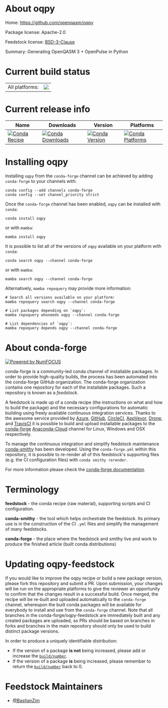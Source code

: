 About oqpy
==========

Home: https://github.com/openqasm/oqpy

Package license: Apache-2.0

Feedstock license: [BSD-3-Clause](https://github.com/conda-forge/oqpy-feedstock/blob/main/LICENSE.txt)

Summary: Generating OpenQASM 3 + OpenPulse in Python

Current build status
====================


<table><tr><td>All platforms:</td>
    <td>
      <a href="https://dev.azure.com/conda-forge/feedstock-builds/_build/latest?definitionId=17799&branchName=main">
        <img src="https://dev.azure.com/conda-forge/feedstock-builds/_apis/build/status/oqpy-feedstock?branchName=main">
      </a>
    </td>
  </tr>
</table>

Current release info
====================

| Name | Downloads | Version | Platforms |
| --- | --- | --- | --- |
| [![Conda Recipe](https://img.shields.io/badge/recipe-oqpy-green.svg)](https://anaconda.org/conda-forge/oqpy) | [![Conda Downloads](https://img.shields.io/conda/dn/conda-forge/oqpy.svg)](https://anaconda.org/conda-forge/oqpy) | [![Conda Version](https://img.shields.io/conda/vn/conda-forge/oqpy.svg)](https://anaconda.org/conda-forge/oqpy) | [![Conda Platforms](https://img.shields.io/conda/pn/conda-forge/oqpy.svg)](https://anaconda.org/conda-forge/oqpy) |

Installing oqpy
===============

Installing `oqpy` from the `conda-forge` channel can be achieved by adding `conda-forge` to your channels with:

```
conda config --add channels conda-forge
conda config --set channel_priority strict
```

Once the `conda-forge` channel has been enabled, `oqpy` can be installed with `conda`:

```
conda install oqpy
```

or with `mamba`:

```
mamba install oqpy
```

It is possible to list all of the versions of `oqpy` available on your platform with `conda`:

```
conda search oqpy --channel conda-forge
```

or with `mamba`:

```
mamba search oqpy --channel conda-forge
```

Alternatively, `mamba repoquery` may provide more information:

```
# Search all versions available on your platform:
mamba repoquery search oqpy --channel conda-forge

# List packages depending on `oqpy`:
mamba repoquery whoneeds oqpy --channel conda-forge

# List dependencies of `oqpy`:
mamba repoquery depends oqpy --channel conda-forge
```


About conda-forge
=================

[![Powered by
NumFOCUS](https://img.shields.io/badge/powered%20by-NumFOCUS-orange.svg?style=flat&colorA=E1523D&colorB=007D8A)](https://numfocus.org)

conda-forge is a community-led conda channel of installable packages.
In order to provide high-quality builds, the process has been automated into the
conda-forge GitHub organization. The conda-forge organization contains one repository
for each of the installable packages. Such a repository is known as a *feedstock*.

A feedstock is made up of a conda recipe (the instructions on what and how to build
the package) and the necessary configurations for automatic building using freely
available continuous integration services. Thanks to the awesome service provided by
[Azure](https://azure.microsoft.com/en-us/services/devops/), [GitHub](https://github.com/),
[CircleCI](https://circleci.com/), [AppVeyor](https://www.appveyor.com/),
[Drone](https://cloud.drone.io/welcome), and [TravisCI](https://travis-ci.com/)
it is possible to build and upload installable packages to the
[conda-forge](https://anaconda.org/conda-forge) [Anaconda-Cloud](https://anaconda.org/)
channel for Linux, Windows and OSX respectively.

To manage the continuous integration and simplify feedstock maintenance
[conda-smithy](https://github.com/conda-forge/conda-smithy) has been developed.
Using the ``conda-forge.yml`` within this repository, it is possible to re-render all of
this feedstock's supporting files (e.g. the CI configuration files) with ``conda smithy rerender``.

For more information please check the [conda-forge documentation](https://conda-forge.org/docs/).

Terminology
===========

**feedstock** - the conda recipe (raw material), supporting scripts and CI configuration.

**conda-smithy** - the tool which helps orchestrate the feedstock.
                   Its primary use is in the construction of the CI ``.yml`` files
                   and simplify the management of *many* feedstocks.

**conda-forge** - the place where the feedstock and smithy live and work to
                  produce the finished article (built conda distributions)


Updating oqpy-feedstock
=======================

If you would like to improve the oqpy recipe or build a new
package version, please fork this repository and submit a PR. Upon submission,
your changes will be run on the appropriate platforms to give the reviewer an
opportunity to confirm that the changes result in a successful build. Once
merged, the recipe will be re-built and uploaded automatically to the
`conda-forge` channel, whereupon the built conda packages will be available for
everybody to install and use from the `conda-forge` channel.
Note that all branches in the conda-forge/oqpy-feedstock are
immediately built and any created packages are uploaded, so PRs should be based
on branches in forks and branches in the main repository should only be used to
build distinct package versions.

In order to produce a uniquely identifiable distribution:
 * If the version of a package **is not** being increased, please add or increase
   the [``build/number``](https://docs.conda.io/projects/conda-build/en/latest/resources/define-metadata.html#build-number-and-string).
 * If the version of a package **is** being increased, please remember to return
   the [``build/number``](https://docs.conda.io/projects/conda-build/en/latest/resources/define-metadata.html#build-number-and-string)
   back to 0.

Feedstock Maintainers
=====================

* [@BastianZim](https://github.com/BastianZim/)

